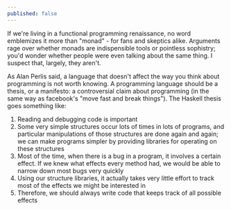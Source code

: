 ```yaml
---
published: false
---
```


If we're living in a functional programming renaissance, no word emblemizes it more than "monad" - for fans and skeptics alike. Arguments rage over whether monads are indispensible tools or pointless sophistry; you'd wonder whether people were even talking about the same thing. I suspect that, largely, they aren't.

As Alan Perlis said, a language that doesn't affect the way you think about programming is not worth knowing. A programming language should be a thesis, or a manifesto: a controversial claim about programming (in the same way as facebook's "move fast and break things"). The Haskell thesis goes something like:

 1. Reading and debugging code is important
 1. Some very simple structures occur lots of times in lots of programs, and particular manipulations of those structures are done again and again; we can make programs simpler by providing libraries for operating on these structures
 1. Most of the time, when there is a bug in a program, it involves a certain effect. If we knew what effects every method had, we would be able to narrow down most bugs very quickly
 1. Using our structure libraries, it actually takes very little effort to track most of the effects we might be interested in
 1. Therefore, we should always write code that keeps track of all possible effects